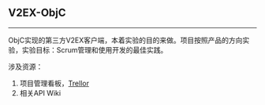 
## V2EX-ObjC ##

----------

 ObjC实现的第三方V2EX客户端，本着实验的目的来做。项目按照产品的方向实验，实验目标：Scrum管理和使用开发的最佳实践。

涉及资源：

 1. 项目管理看板，[Trellor](https://trello.com/b/9uhdhn4m/v2ex-objc)
 2. 相关API Wiki